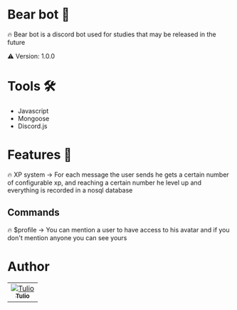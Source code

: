 # Bear bot :bear:
 
 :fire: Bear bot is a discord bot used for studies that may be released in the future

⚠️ Version: 1.0.0

# Tools :hammer_and_wrench:
- Javascript 
- Mongoose
- Discord.js

# Features :rocket:

:fire: XP system -> 
For each message the user sends he gets a certain number of configurable xp, and reaching a certain number he level up and everything is recorded in a nosql database

## Commands 

:fire: $profile -> 
You can mention a user to have access to his avatar and if you don't mention anyone you can see yours

# Author

<table>
<tr>
<td align="center"><a href="https://github.com/tulioDev"><img src="https://github.com/tulioDev.png?size=100" alt="Tulio" align="center"/><br/><sub><b>Tulio</b></sub></a></td>
</tr>
</table>
